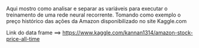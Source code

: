 Aqui mostro como analisar e separar as variáveis para executar o treinamento de uma rede neural recorrente.
Tomando como exemplo o preço histórico das ações da Amazon disponibilizado no site Kaggle.com


Link do data frame ==> https://www.kaggle.com/kannan1314/amazon-stock-price-all-time
